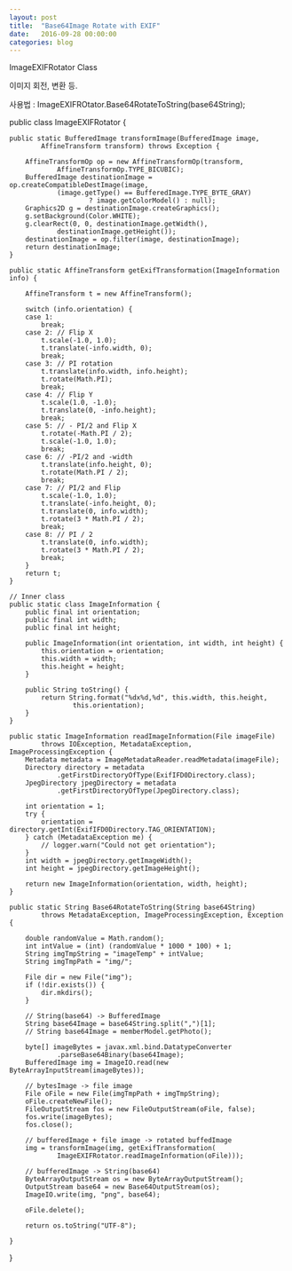 ```yaml
---
layout: post
title:  "Base64Image Rotate with EXIF"
date:   2016-09-28 00:00:00
categories: blog
---
```


ImageEXIFRotator Class

이미지 회전, 변환 등.

사용법 : ImageEXIFROtator.Base64RotateToString(base64String);
 
public class ImageEXIFRotator {

	public static BufferedImage transformImage(BufferedImage image,
			AffineTransform transform) throws Exception {

		AffineTransformOp op = new AffineTransformOp(transform,
				AffineTransformOp.TYPE_BICUBIC);
		BufferedImage destinationImage = op.createCompatibleDestImage(image,
				(image.getType() == BufferedImage.TYPE_BYTE_GRAY)
						? image.getColorModel() : null);
		Graphics2D g = destinationImage.createGraphics();
		g.setBackground(Color.WHITE);
		g.clearRect(0, 0, destinationImage.getWidth(),
				destinationImage.getHeight());
		destinationImage = op.filter(image, destinationImage);
		return destinationImage;
	}

	public static AffineTransform getExifTransformation(ImageInformation info) {

		AffineTransform t = new AffineTransform();

		switch (info.orientation) {
		case 1:
			break;
		case 2: // Flip X
			t.scale(-1.0, 1.0);
			t.translate(-info.width, 0);
			break;
		case 3: // PI rotation
			t.translate(info.width, info.height);
			t.rotate(Math.PI);
			break;
		case 4: // Flip Y
			t.scale(1.0, -1.0);
			t.translate(0, -info.height);
			break;
		case 5: // - PI/2 and Flip X
			t.rotate(-Math.PI / 2);
			t.scale(-1.0, 1.0);
			break;
		case 6: // -PI/2 and -width
			t.translate(info.height, 0);
			t.rotate(Math.PI / 2);
			break;
		case 7: // PI/2 and Flip
			t.scale(-1.0, 1.0);
			t.translate(-info.height, 0);
			t.translate(0, info.width);
			t.rotate(3 * Math.PI / 2);
			break;
		case 8: // PI / 2
			t.translate(0, info.width);
			t.rotate(3 * Math.PI / 2);
			break;
		}
		return t;
	}

	// Inner class
	public static class ImageInformation {
		public final int orientation;
		public final int width;
		public final int height;

		public ImageInformation(int orientation, int width, int height) {
			this.orientation = orientation;
			this.width = width;
			this.height = height;
		}

		public String toString() {
			return String.format("%dx%d,%d", this.width, this.height,
					this.orientation);
		}
	}

	public static ImageInformation readImageInformation(File imageFile)
			throws IOException, MetadataException, ImageProcessingException {
		Metadata metadata = ImageMetadataReader.readMetadata(imageFile);
		Directory directory = metadata
				.getFirstDirectoryOfType(ExifIFD0Directory.class);
		JpegDirectory jpegDirectory = metadata
				.getFirstDirectoryOfType(JpegDirectory.class);

		int orientation = 1;
		try {
			orientation = directory.getInt(ExifIFD0Directory.TAG_ORIENTATION);
		} catch (MetadataException me) {
			// logger.warn("Could not get orientation");
		}
		int width = jpegDirectory.getImageWidth();
		int height = jpegDirectory.getImageHeight();

		return new ImageInformation(orientation, width, height);
	}

	public static String Base64RotateToString(String base64String)
			throws MetadataException, ImageProcessingException, Exception {

		double randomValue = Math.random();
		int intValue = (int) (randomValue * 1000 * 100) + 1;
		String imgTmpString = "imageTemp" + intValue;
		String imgTmpPath = "img/";

		File dir = new File("img");
		if (!dir.exists()) {
			dir.mkdirs();
		}

		// String(base64) -> BufferedImage
		String base64Image = base64String.split(",")[1];
		// String base64Image = memberModel.getPhoto();

		byte[] imageBytes = javax.xml.bind.DatatypeConverter
				.parseBase64Binary(base64Image);
		BufferedImage img = ImageIO.read(new ByteArrayInputStream(imageBytes));

		// bytesImage -> file image
		File oFile = new File(imgTmpPath + imgTmpString);
		oFile.createNewFile();
		FileOutputStream fos = new FileOutputStream(oFile, false);
		fos.write(imageBytes);
		fos.close();

		// bufferedImage + file image -> rotated buffedImage
		img = transformImage(img, getExifTransformation(
				ImageEXIFRotator.readImageInformation(oFile)));

		// bufferedImage -> String(base64)
		ByteArrayOutputStream os = new ByteArrayOutputStream();
		OutputStream base64 = new Base64OutputStream(os);
		ImageIO.write(img, "png", base64);
		
		oFile.delete();

		return os.toString("UTF-8");

	}

}
